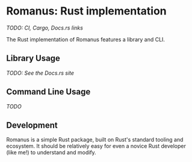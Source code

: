 # Romanus: Rust implementation

*TODO: CI, Cargo, Docs.rs links*

The Rust implementation of Romanus features a library and CLI.

## Library Usage

*TODO: See the Docs.rs site*

## Command Line Usage

*TODO*

## Development

Romanus is a simple Rust package, built on Rust's standard tooling and
ecosystem. It should be relatively easy for even a novice Rust developer (like
me!) to understand and modify.
